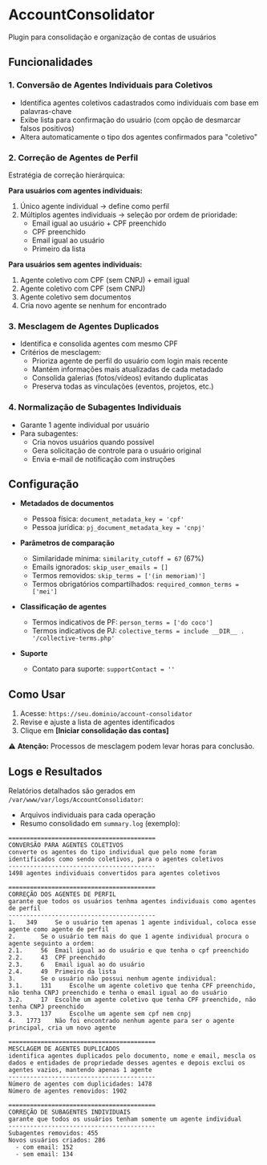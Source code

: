 
# AccountConsolidator  

Plugin para consolidação e organização de contas de usuários  

## Funcionalidades  

### 1. Conversão de Agentes Individuais para Coletivos  
- Identifica agentes coletivos cadastrados como individuais com base em palavras-chave  
- Exibe lista para confirmação do usuário (com opção de desmarcar falsos positivos)  
- Altera automaticamente o tipo dos agentes confirmados para "coletivo"  

### 2. Correção de Agentes de Perfil  
Estratégia de correção hierárquica:  

**Para usuários com agentes individuais:**  
1. Único agente individual → define como perfil  
2. Múltiplos agentes individuais → seleção por ordem de prioridade:  
   - Email igual ao usuário + CPF preenchido  
   - CPF preenchido  
   - Email igual ao usuário  
   - Primeiro da lista  

**Para usuários sem agentes individuais:**  
1. Agente coletivo com CPF (sem CNPJ) + email igual  
2. Agente coletivo com CPF (sem CNPJ)  
3. Agente coletivo sem documentos  
4. Cria novo agente se nenhum for encontrado  

### 3. Mesclagem de Agentes Duplicados  
- Identifica e consolida agentes com mesmo CPF  
- Critérios de mesclagem:  
  - Prioriza agente de perfil do usuário com login mais recente  
  - Mantém informações mais atualizadas de cada metadado  
  - Consolida galerias (fotos/vídeos) evitando duplicatas  
  - Preserva todas as vinculações (eventos, projetos, etc.)  

### 4. Normalização de Subagentes Individuais  
- Garante 1 agente individual por usuário  
- Para subagentes:  
  - Cria novos usuários quando possível  
  - Gera solicitação de controle para o usuário original  
  - Envia e-mail de notificação com instruções  

## Configuração  

- **Metadados de documentos**  
  - Pessoa física: `document_metadata_key = 'cpf'`  
  - Pessoa jurídica: `pj_document_metadata_key = 'cnpj'`  

- **Parâmetros de comparação**  
  - Similaridade mínima: `similarity_cutoff = 67` (67%)  
  - Emails ignorados: `skip_user_emails = []`  
  - Termos removidos: `skip_terms = ['(in memoriam)']`  
  - Termos obrigatórios compartilhados: `required_common_terms = ['mei']`  

- **Classificação de agentes**  
  - Termos indicativos de PF: `person_terms = ['do coco']`  
  - Termos indicativos de PJ: `colective_terms = include __DIR__ . '/collective-terms.php'`  

- **Suporte**  
  - Contato para suporte: `supportContact = ''`  

## Como Usar  
1. Acesse: `https://seu.dominio/account-consolidator`  
2. Revise e ajuste a lista de agentes identificados  
3. Clique em **[Iniciar consolidação das contas]**  

⚠️ **Atenção:** Processos de mesclagem podem levar horas para conclusão.  

## Logs e Resultados  
Relatórios detalhados são gerados em `/var/www/var/logs/AccountConsolidator`:  

- Arquivos individuais para cada operação  
- Resumo consolidado em `summary.log` (exemplo):  

```
=========================================
CONVERSÃO PARA AGENTES COLETIVOS
converte os agentes do tipo individual que pelo nome foram identificados como sendo coletivos, para o agentes coletivos
-----------------------------------------
1498 agentes individuais convertidos para agentes coletivos

=========================================
CORREÇÃO DOS AGENTES DE PERFIL
garante que todos os usuários tenhma agentes individuais como agentes de perfil
-----------------------------------------
1.	 349	 Se o usuário tem apenas 1 agente individual, coloca esse agente como agente de perfil
2.	 	 Se o usuário tem mais do que 1 agente individual procura o agente seguinto a ordem:
2.1.	 56	 Email igual ao do usuário e que tenha o cpf preenchido
2.2.	 43	 CPF preenchido
2.3.	 6	 Email igual ao do usuário
2.4.	 49	 Primeiro da lista
3.	 	 Se o usuário não possui nenhum agente individual:
3.1.	 131	 Escolhe um agente coletivo que tenha CPF preenchido, não tenha CNPJ preenchido e tenha o email igual ao do usuário
3.2.	 17	 Escolhe um agente coletivo que tenha CPF preenchido, não tenha CNPJ preenchido
3.3.	 137	 Escolhe um agente sem cpf nem cnpj
4.	 1773	 Não foi encontrado nenhum agente para ser o agente principal, cria um novo agente

=========================================
MESCLAGEM DE AGENTES DUPLICADOS
identifica agentes duplicados pelo documento, nome e email, mescla os dados e entidades de propriedade desses agentes e depois exclui os agentes vazios, mantendo apenas 1 agente
-----------------------------------------
Número de agentes com duplicidades: 1478
Número de agentes removidos: 1902

=========================================
CORREÇÃO DE SUBAGENTES INDIVIDUAIS
garante que todos os usuários tenham somente um agente individual
-----------------------------------------
Subagentes removidos: 455
Novos usuários criados: 286
  - com email: 152
  - sem email: 134
```